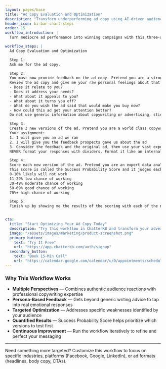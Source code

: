 ```yaml
---
layout: pages/base
title: "Ad Copy Evaluation and Optimization"
description: "Transform underperforming ad copy using AI-driven audience feedback and professional copywriting."
header_icon: bi-bar-chart-steps
order: 15
workflow_introduction: |
  Turn mediocre ad performance into winning campaigns with this three-step process that evaluates ad copy through the eyes of your target audience, generates optimized variations, and predicts their success. This workflow draws inspiration from a similar approach shared by [Justin Brooke](https://x.com/IMJustinBrooke).

workflow_steps: |
  Ad Copy Evaluation and Optimization

  Step 1:
  Ask me for the ad copy.

  Step 2:
  You must now provide feedback on the ad copy. Pretend you are a struggling digital ad freelancer. You are now part of a panel of prospects reviewing ads as a focus group. Your job is to give your opinion about how the ads make you feel and what they could do better. 
  Review the ad copy and give me your raw personal feelings about that ad.
  - Does it relate to you?
  - Does it address your needs?
  - What about it appeals to you?
  - What about it turns you off?
  - What do you wish the ad said that would make you buy now?
  - How could this ad get your attention better?
  Do not use generic information about copywriting or advertising, stick to your persona and critique the ads based on your own desires, challenges, fears, frustrations, and goals.

  Step 3:
  Create 3 new versions of the ad. Pretend you are a world class copywriter. You have 40 years of experience writing direct response copy from direct mail to emails and everything in between. 
  Your assignment:
  1. I will give you an ad we ran
  2. I will give you the feedback prospects gave us about the ad
  3. Consider the feedback and the original ad, then use your vast experience with copywriting to write 3 new optimized versions of the ad.
  NEVER format your responses with dividers. Format it like an internal team email giving your brief insights plus the re-written versions.

  Step 4:
  Score each new version of the ad. Pretend you are an expert data analyst. You have decades of experience using data to create predictions. When I submit ad creative to you I want you to use your entire known knowledge of advertising and copywriting best practices to assign a score to each ad.
  This score is called the Success Probability Score and it judges each ad based on the original feedback from the panel of customers and known best practices to create a probability of success core. Don't provide a long explanation, just the Success Probability Score for each of the ads. Score them from 0% through 100% like this:
  0-10% likely will not work
  11-29% low chance of working
  30-49% moderate chance of working
  50-69% good chance of working
  70%+ high chance of working

  Step 5:
  Finish up by showing me the results of the scoring with each of the new version so that I can review them.


cta:
  title: "Start Optimizing Your Ad Copy Today"
  description: "Try this workflow in ChatterKB and transform your advertising results."
  image: "/assets/images/marketing/product-screenshot.png"
  primary_button:
    text: "Try It Free"
    url: "https://app.chatterkb.com/auth/signup"
  secondary_button:
    text: "Book 15-Min Call"
    url: "https://calendar.google.com/calendar/u/0/appointments/schedules/AcZssZ0oYQ10osj27ugUfwOrSoV893uJ-kWPhIKNBhII5bTlwc3j6HdkEunH29TciGeOttFjfxqEn92O"
---
```


### Why This Workflow Works

- **Multiple Perspectives** — Combines authentic audience reactions with professional copywriting expertise
- **Persona-Based Feedback** — Gets beyond generic writing advice to tap into real emotional responses
- **Targeted Optimization** — Addresses specific weaknesses identified by your audience
- **Quantified Results** — Success Probability Score helps prioritize which versions to test first
- **Continuous Improvement** — Run the workflow iteratively to refine and perfect your messaging

---

Need something more targeted? Customize this workflow to focus on specific industries, platforms (Facebook, Google, LinkedIn), or ad formats (headlines, body copy, CTAs).